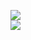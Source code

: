 [![](https://img.shields.io/badge/Made%20With-Github%20Spray-lightgrey.svg?style=for-the-badge&logo=github)](https://github.com/Annihil/github-spray#17098)  
[![](https://i.imgur.com/2DrTn0Z.gif)](https://github.com/Annihil/github-spray)